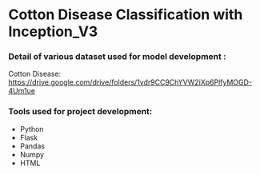 # Cotton Disease Classification with Inception_V3
 
### Detail of various dataset used for model development :

Cotton Disease: https://drive.google.com/drive/folders/1vdr9CC9ChYVW2iXp6PlfyMOGD-4Um1ue

### Tools used for project development:

- Python
- Flask
- Pandas
- Numpy
- HTML